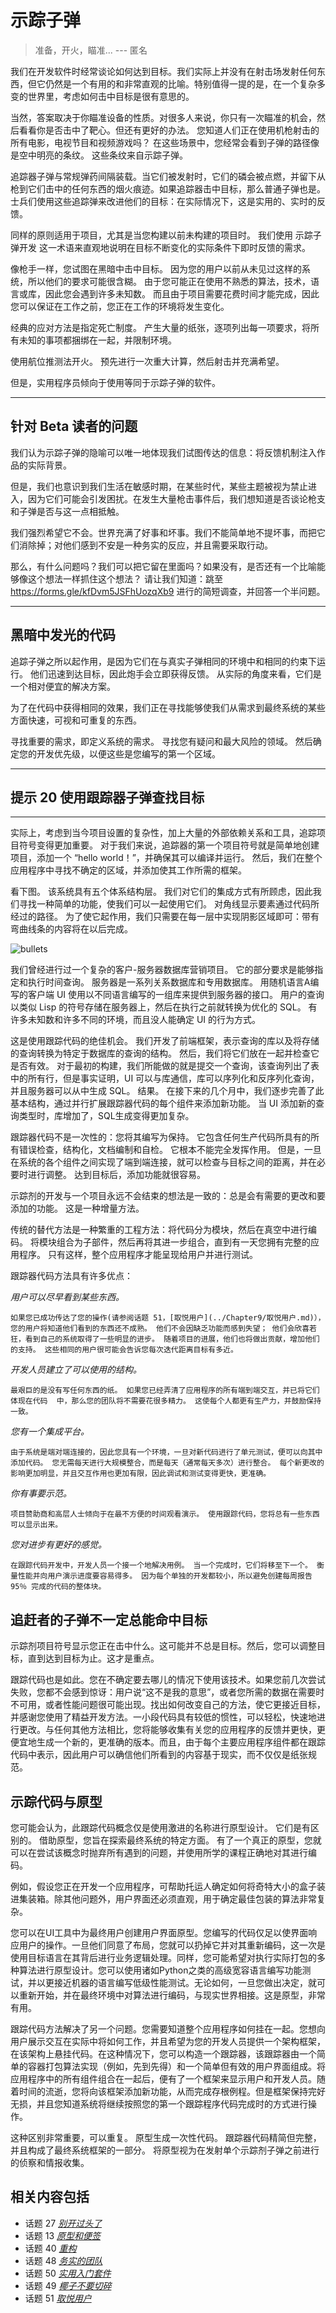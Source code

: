 # 示踪子弹
<!-- 2020.03.10 -->

> 准备，开火，瞄准...
> --- 匿名

我们在开发软件时经常谈论如何达到目标。我们实际上并没有在射击场发射任何东西，但它仍然是一个有用的和非常直观的比喻。特别值得一提的是，在一个复杂多变的世界里，考虑如何击中目标是很有意思的。

当然，答案取决于你瞄准设备的性质。对很多人来说，你只有一次瞄准的机会，然后看看你是否击中了靶心。但还有更好的办法。
您知道人们正在使用机枪射击的所有电影，电视节目和视频游戏吗？ 在这些场景中，您经常会看到子弹的路径像是空中明亮的条纹。 这些条纹来自示踪子弹。

追踪器子弹与常规弹药间隔装载。当它们被发射时，它们的磷会被点燃，并留下从枪到它们击中的任何东西的烟火痕迹。如果追踪器击中目标，那么普通子弹也是。士兵们使用这些追踪弹来改进他们的目标：在实际情况下，这是实用的、实时的反馈。

同样的原则适用于项目，尤其是当您构建以前未构建的项目时。 我们使用 示踪子弹开发 这一术语来直观地说明在目标不断变化的实际条件下即时反馈的需求。

像枪手一样，您试图在黑暗中击中目标。 因为您的用户以前从未见过这样的系统，所以他们的要求可能很含糊。 由于您可能正在使用不熟悉的算法，技术，语言或库，因此您会遇到许多未知数。 而且由于项目需要花费时间才能完成，因此您可以保证在工作之前，您正在工作的环境将发生变化。

经典的应对方法是指定死亡制度。 产生大量的纸张，逐项列出每一项要求，将所有未知的事项都捆绑在一起，并限制环境。

使用航位推测法开火。 预先进行一次重大计算，然后射击并充满希望。

但是，实用程序员倾向于使用等同于示踪子弹的软件。

---

## 针对 Beta 读者的问题
我们认为示踪子弹的隐喻可以唯一地体现我们试图传达的信息：将反馈机制注入作品的实际背景。

但是，我们也意识到我们生活在敏感时期，在某些时代，某些主题被视为禁止进入，因为它们可能会引发困扰。在发生大量枪击事件后，我们想知道是否谈论枪支和子弹是否与这一点相抵触。

我们强烈希望它不会。世界充满了好事和坏事。我们不能简单地不提坏事，而把它们消除掉；对他们感到不安是一种务实的反应，并且需要采取行动。

那么，有什么问题吗？我们可以把它留在里面吗？如果没有，是否还有一个比喻能够像这个想法一样抓住这个想法？
请让我们知道：跳至 https://forms.gle/kfDvm5JSFhUozqXb9 进行的简短调查，并回答一个半问题。

---

## 黑暗中发光的代码

追踪子弹之所以起作用，是因为它们在与真实子弹相同的环境中和相同的约束下运行。 他们迅速到达目标，因此炮手会立即获得反馈。 从实际的角度来看，它们是一个相对便宜的解决方案。

为了在代码中获得相同的效果，我们正在寻找能够使我们从需求到最终系统的某些方面快速，可视和可重复的东西。

寻找重要的需求，即定义系统的需求。 寻找您有疑问和最大风险的领域。 然后确定您的开发优先级，以便这些是您编写的第一个区域。

---
## 提示 20 使用跟踪器子弹查找目标
---

实际上，考虑到当今项目设置的复杂性，加上大量的外部依赖关系和工具，追踪项目符号变得更加重要。 对于我们来说，追踪器的第一个项目符号就是简单地创建项目，添加一个 “hello world！”，并确保其可以编译并运行。 然后，我们在整个应用程序中寻找不确定的区域，并添加使其工作所需的框架。

看下图。 该系统具有五个体系结构层。 我们对它们的集成方式有所顾虑，因此我们寻找一种简单的功能，使我们可以一起使用它们。 对角线显示要素通过代码所经过的路径。 为了使它起作用，我们只需要在每一层中实现阴影区域即可：带有弯曲线条的内容将在以后完成。

![bullets](../assets/bullet.png)

我们曾经进行过一个复杂的客户-服务器数据库营销项目。 它的部分要求是能够指定和执行时间查询。 服务器是一系列关系数据库和专用数据库。 用随机语言A编写的客户端 UI 使用以不同语言编写的一组库来提供到服务器的接口。 用户的查询以类似 Lisp 的符号存储在服务器上，然后在执行之前就转换为优化的 SQL。 有许多未知数和许多不同的环境，而且没人能确定 UI 的行为方式。

这是使用跟踪代码的绝佳机会。 我们开发了前端框架，表示查询的库以及将存储的查询转换为特定于数据库的查询的结构。 然后，我们将它们放在一起并检查它是否有效。 对于最初的构建，我们所能做的就是提交一个查询，该查询列出了表中的所有行，但是事实证明，UI 可以与库通信，库可以序列化和反序列化查询，并且服务器可以从中生成 SQL。 结果。 在接下来的几个月中，我们逐步完善了此基本结构，通过并行扩展跟踪器代码的每个组件来添加新功能。 当 UI 添加新的查询类型时，库增加了，SQL生成变得更加复杂。

跟踪器代码不是一次性的：您将其编写为保持。 它包含任何生产代码所具有的所有错误检查，结构化，文档编制和自检。 它根本不能完全发挥作用。 但是，一旦在系统的各个组件之间实现了端到端连接，就可以检查与目标之间的距离，并在必要时进行调整。 达到目标后，添加功能就很容易。

示踪剂的开发与一个项目永远不会结束的想法是一致的：总是会有需要的更改和要添加的功能。 这是一种增量方法。

传统的替代方法是一种繁重的工程方法：将代码分为模块，然后在真空中进行编码。 将模块组合为子部件，然后再将其进一步组合，直到有一天您拥有完整的应用程序。 只有这样，整个应用程序才能呈现给用户并进行测试。

跟踪器代码方法具有许多优点：

_用户可以尽早看到某些东西。_

    如果您已成功传达了您的操作(请参阅话题 51，[取悦用户](../Chapter9/取悦用户.md)），您的用户将知道他们看到的东西还不成熟。 他们不会因缺乏功能而感到失望； 他们会欣喜若狂，看到自己的系统取得了一些明显的进步。 随着项目的进展，他们也将做出贡献，增加他们的支持。 这些相同的用户很可能会告诉您每次迭代距离目标有多近。

_开发人员建立了可以使用的结构。_

    最艰巨的是没有写任何东西的纸。 如果您已经弄清了应用程序的所有端到端交互，并已将它们体现在代码  中，那么您的团队将不需要花很多精力。 这使每个人都更有生产力，并鼓励保持一致。

_您有一个集成平台。_

    由于系统是端对端连接的，因此您具有一个环境，一旦对新代码进行了单元测试，便可以向其中添加代码。 您无需每天进行大规模整合，而是每天（通常每天多次）进行整合。 每个新更改的影响更加明显，并且交互作用也更加有限，因此调试和测试变得更快，更准确。

_你有事要示范。_

    项目赞助商和高层人士倾向于在最不方便的时间观看演示。 使用跟踪代码，您将总有一些东西可以显示出来。

_您对进步有更好的感觉。_

    在跟踪代码开发中，开发人员一个接一个地解决用例。 当一个完成时，它们将移至下一个。 衡量性能并向用户演示进度要容易得多。 因为每个单独的开发都较小，所以避免创建每周报告 95％ 完成的代码的整体块。

## 追赶者的子弹不一定总能命中目标

示踪剂项目符号显示您正在击中什么。这可能并不总是目标。然后，您可以调整目标，直到达到目标为止。这才是重点。

跟踪代码也是如此。您在不确定要去哪儿的情况下使用该技术。如果您前几次尝试失败，您都不会感到惊讶：用户说“这不是我的意思”，或者您所需的数据在需要时不可用，或者性能问题很可能出现。找出如何改变自己的方法，使它更接近目标，并感谢您使用了精益开发方法。一小段代码具有较低的惯性，可以轻松，快速地进行更改。与任何其他方法相比，您将能够收集有关您的应用程序的反馈并更快，更便宜地生成一个新的，更准确的版本。而且，由于每个主要应用程序组件都在跟踪代码中表示，因此用户可以确信他们所看到的内容基于现实，而不仅仅是纸张规范。

## 示踪代码与原型

您可能会认为，此跟踪代码概念仅是使用激进的名称进行原型设计。 它们是有区别的。 借助原型，您旨在探索最终系统的特定方面。 有了一个真正的原型，您就可以在尝试该概念时抛弃所有遇到的问题，并使用所学的课程正确地对其进行编码。

例如，假设您正在开发一个应用程序，可帮助托运人确定如何将奇特大小的盒子装进集装箱。除其他问题外，用户界面还必须直观，用于确定最佳包装的算法非常复杂。

您可以在UI工具中为最终用户创建用户界面原型。您编写的代码仅足以使界面响应用户的操作。一旦他们同意了布局，您就可以扔掉它并对其重新编码，这一次是使用目标语言在其背后进行业务逻辑处理。同样，您可能希望对执行实际打包的多种算法进行原型设计。您可以使用诸如Python之类的高级宽容语言编写功能测试，并以更接近机器的语言编写低级性能测试。无论如何，一旦您做出决定，就可以重新开始，并在最终环境中对算法进行编码，与现实世界相接。这是原型，非常有用。

跟踪代码方法解决了另一个问题。您需要知道整个应用程序如何挂在一起。您想向用户展示交互在实际中将如何工作，并且希望为您的开发人员提供一个架构框架，在该架构上悬挂代码。在这种情况下，您可以构造一个跟踪器，该跟踪器由一个简单的容器打包算法实现（例如，先到先得）和一个简单但有效的用户界面组成。将应用程序中的所有组件组合在一起后，便有了一个框架来显示用户和开发人员。随着时间的流逝，您将向该框架添加新功能，从而完成存根例程。但是框架保持完好无损，并且您知道系统将继续按照您的第一个跟踪程序代码完成时的方式进行操作。

这种区别非常重要，可以重复。 原型生成一次性代码。 跟踪器代码精简但完整，并且构成了最终系统框架的一部分。 将原型视为在发射单个示踪剂子弹之前进行的侦察和情报收集。

## 相关内容包括

 - 话题 27 [_别开过头了_](../Chapter4/别开过头了.md)
 - 话题 13 [_原型和便签_](./原型和便签.md)
 - 话题 40 [_重构_](../Chapter7/重构.md)
 - 话题 48 [_务实的团队_](../Chapter9/务实的团队.md)
 - 话题 50 [_实用入门套件_](../Chapter9/实用入门套件.md)
 - 话题 49 [_椰子不要切碎_](../Chapter9/椰子不要切碎.md)
 - 话题 51 [_取悦用户_](../Chapter9/取悦用户.md)
